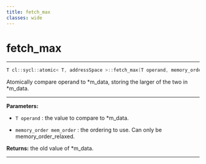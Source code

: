 ```yaml
---
title: fetch_max
classes: wide
---
```

# fetch_max

---

```cpp
T cl::sycl::atomic< T, addressSpace >::fetch_max(T operand, memory_order mem_order=memory_order::relaxed)
```


Atomically compare operand to *m_data, storing the larger of the two in *m_data. 


---
**Parameters:**

 - `T operand`
: the value to compare to *m_data. 

 - `memory_order mem_order`
: the ordering to use. Can only be memory_order_relaxed. 

**Returns:** the old value of *m_data. 

---
